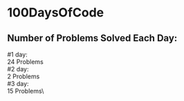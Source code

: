 # 100DaysOfCode

## Number of Problems Solved Each Day:

#1 day:\
24 Problems\
#2 day:\
2 Problems\
#3 day:\
15 Problems\
